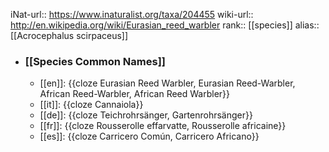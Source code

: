 iNat-url:: https://www.inaturalist.org/taxa/204455
wiki-url:: http://en.wikipedia.org/wiki/Eurasian_reed_warbler
rank:: [[species]]
alias:: [[Acrocephalus scirpaceus]]
- ### [[Species Common Names]]
	- [[en]]: {{cloze Eurasian Reed Warbler, Eurasian Reed-Warbler, African Reed-Warbler, African Reed Warbler}}
	- [[it]]: {{cloze Cannaiola}}
	- [[de]]: {{cloze Teichrohrsänger, Gartenrohrsänger}}
	- [[fr]]: {{cloze Rousserolle effarvatte, Rousserolle africaine}}
	- [[es]]: {{cloze Carricero Común, Carricero Africano}}